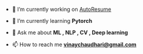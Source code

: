 

- 🔭 I’m currently working on [AutoResume](-)

- 🌱 I’m currently learning **Pytorch**

- 💬 Ask me about **ML , NLP , CV , Deep learning**

- 📫 How to reach me **vinaychaudhari@gmail.com**

